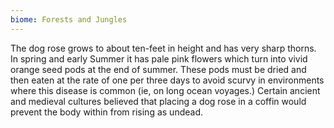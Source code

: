 ```yaml
---
biome: Forests and Jungles
---
```

The dog rose grows to about ten-feet in height and has very sharp thorns. In spring and early Summer it has pale pink flowers which turn into vivid orange seed pods at the end of summer. These pods must be dried and then eaten at the rate of one per three days to avoid scurvy in environments where this disease is common (ie, on long ocean voyages.) Certain ancient and medieval cultures believed that placing a dog rose in a coffin would prevent the body within from rising as undead. 

